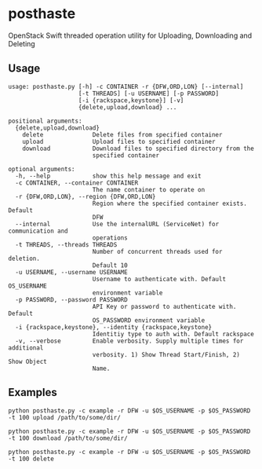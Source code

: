 # posthaste

OpenStack Swift threaded operation utility for Uploading, Downloading and Deleting

## Usage

    usage: posthaste.py [-h] -c CONTAINER -r {DFW,ORD,LON} [--internal]
                        [-t THREADS] [-u USERNAME] [-p PASSWORD]
                        [-i {rackspace,keystone}] [-v]
                        {delete,upload,download} ...

    positional arguments:
      {delete,upload,download}
        delete              Delete files from specified container
        upload              Upload files to specified container
        download            Download files to specified directory from the
                            specified container

    optional arguments:
      -h, --help            show this help message and exit
      -c CONTAINER, --container CONTAINER
                            The name container to operate on
      -r {DFW,ORD,LON}, --region {DFW,ORD,LON}
                            Region where the specified container exists. Default
                            DFW
      --internal            Use the internalURL (ServiceNet) for communication and
                            operations
      -t THREADS, --threads THREADS
                            Number of concurrent threads used for deletion.
                            Default 10
      -u USERNAME, --username USERNAME
                            Username to authenticate with. Default OS_USERNAME
                            environment variable
      -p PASSWORD, --password PASSWORD
                            API Key or password to authenticate with. Default
                            OS_PASSWORD environment variable
      -i {rackspace,keystone}, --identity {rackspace,keystone}
                            Identitiy type to auth with. Default rackspace
      -v, --verbose         Enable verbosity. Supply multiple times for additional
                            verbosity. 1) Show Thread Start/Finish, 2) Show Object
                            Name.

## Examples

```shell
python posthaste.py -c example -r DFW -u $OS_USERNAME -p $OS_PASSWORD -t 100 upload /path/to/some/dir/
```

```shell
python posthaste.py -c example -r DFW -u $OS_USERNAME -p $OS_PASSWORD -t 100 download /path/to/some/dir/
```

```shell
python posthaste.py -c example -r DFW -u $OS_USERNAME -p $OS_PASSWORD -t 100 delete
```
